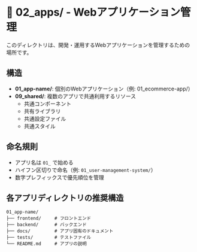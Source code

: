 # 📁 02_apps/ - Webアプリケーション管理

このディレクトリは、開発・運用するWebアプリケーションを管理するための場所です。

## 構造
- **01_app-name/**: 個別のWebアプリケーション（例: 01_ecommerce-app/）
- **09_shared/**: 複数のアプリで共通利用するリソース
  - 共通コンポーネント
  - 共有ライブラリ
  - 共通設定ファイル
  - 共通スタイル

## 命名規則
- アプリ名は `01_` で始める
- ハイフン区切りで命名（例: `01_user-management-system/`）
- 数字プレフィックスで優先順位を管理

## 各アプリディレクトリの推奨構造
```
01_app-name/
├── frontend/     # フロントエンド
├── backend/      # バックエンド
├── docs/         # アプリ固有のドキュメント
├── tests/        # テストファイル
└── README.md     # アプリの説明
```